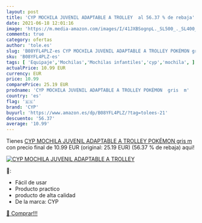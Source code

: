 ```yaml
---
layout: post
title: 'CYP MOCHILA JUVENIL ADAPTABLE A TROLLEY  al 56.37 % de rebaja'
date: 2021-06-18 12:01:16
image: 'https://m.media-amazon.com/images/I/41JXBSognpL._SL500_._SL400_.jpg'
comments: true
category: ofertas
author: 'tole.es'
slug: 'B08YFL4PLZ-es CYP MOCHILA JUVENIL ADAPTABLE A TROLLEY POKÉMON gris m'
sku: 'B08YFL4PLZ-es'
tags: [ 'Equipaje','Mochilas','Mochilas infantiles','cyp','mochila', ]
actualPrice: 10.99 EUR
currency: EUR
price: 10.99
comparePrice: 25.19 EUR
prodname: 'CYP MOCHILA JUVENIL ADAPTABLE A TROLLEY POKÉMON  gris  m'
country: 'es'
flag: '🇪🇸'
brand: 'CYP'
buyurl: 'https://www.amazon.es/dp/B08YFL4PLZ/?tag=tolees-21'
descuento: '56.37'
average: '10.99'
---
```


Tienes [CYP MOCHILA JUVENIL ADAPTABLE A TROLLEY POKÉMON  gris  m](https://www.amazon.es/dp/B08YFL4PLZ/?tag=tolees-21) con precio final de  10.99 EUR (original: 25.19 EUR) (56.37 %  de rebaja) aqui!

[![CYP MOCHILA JUVENIL ADAPTABLE A TROLLEY ](https://m.media-amazon.com/images/I/41JXBSognpL._SL500_._SL400_.jpg)](https://www.amazon.es/dp/B08YFL4PLZ/?tag=tolees-21)

🔎:

- Fácil de usar
- Producto practico
- producto de alta calidad
- De la marca: CYP

[🛒 Comprar!!!](https://www.amazon.es/dp/B08YFL4PLZ/?tag=tolees-21)
